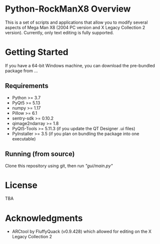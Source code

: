 # Python-RockManX8 Overview
This is a set of scripts and applications that allow you to modify several aspects of Mega Man X8 (2004 PC version and X Legacy Collection 2 version). Currently, only text editing is fully supported.

# Getting Started
If you have a 64-bit Windows machine, you can download the pre-bundled package from ...

## Requirements
* Python >= 3.7
* PyQt5 >= 5.13
* numpy >= 1.17
* Pillow >= 6.1
* sentry-sdk >= 0.10.2
* qimage2ndarray >= 1.8
* PyQt5-Tools >= 5.11.3 (if you update the QT Designer .ui files)
* PyInstaller >= 3.5 (if you plan on bundling the package into one executable)

## Running (from source)
Clone this repository using git, then run *"gui/main.py"*

# License
TBA

# Acknowledgments
* ARCtool by FluffyQuack (v0.9.428) which allowed for editing on the X Legacy Collection 2